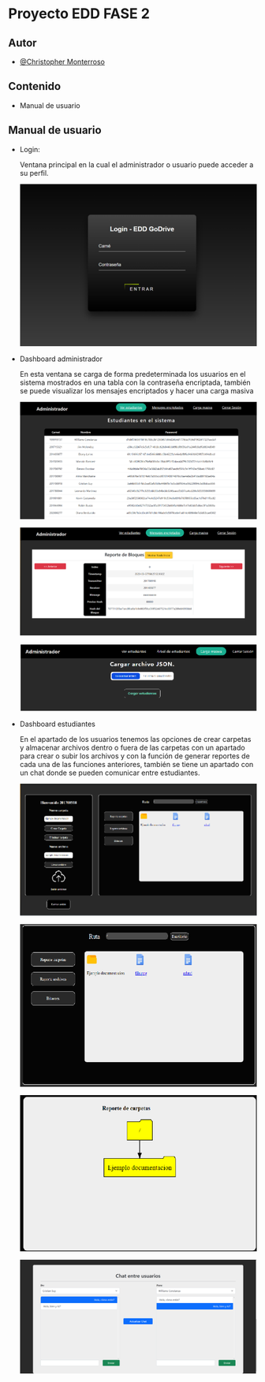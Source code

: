 # Proyecto EDD FASE 2



## Autor

- [@Christopher Monterroso](https://www.github.com/ChristopherMonterroso)


## Contenido


- Manual de usuario


## Manual de usuario

- Login:

    Ventana principal en la cual el administrador o usuario puede acceder a su perfil.

    ![Login Screenshot](./documentation/ss-png/login.png)

- Dashboard administrador
    
    En esta ventana se carga de forma predeterminada los usuarios en el sistema mostrados en una tabla con la contraseña encriptada, también se puede visualizar los mensajes encriptados y hacer una carga masiva

    ![Admin - Tabla de estudiantes](./documentation/ss-png/admin_estudiantes.png)

    ![Admin - Message](./documentation/ss-png/admin_arbol.png)

    ![Admin - Carga masiva](./documentation/ss-png/admin_carga.png)

- Dashboard estudiantes

    En el apartado de los usuarios tenemos las opciones de crear carpetas y almacenar archivos dentro o fuera de las carpetas con un apartado para crear o subir los archivos y con la función de generar reportes de cada una de las funciones anteriores, también se tiene un apartado con un chat donde se pueden comunicar entre estudiantes.


     ![Usuario - main](./documentation/ss-png/user1.png)

     ![Usuario - Escritorio](./documentation/ss-png/user2.png)

     ![Usuario - reporte carpetas](./documentation/ss-png/user3.png)

     ![Usuario - reporte carpetas](./documentation/ss-png/user4.png)
 



